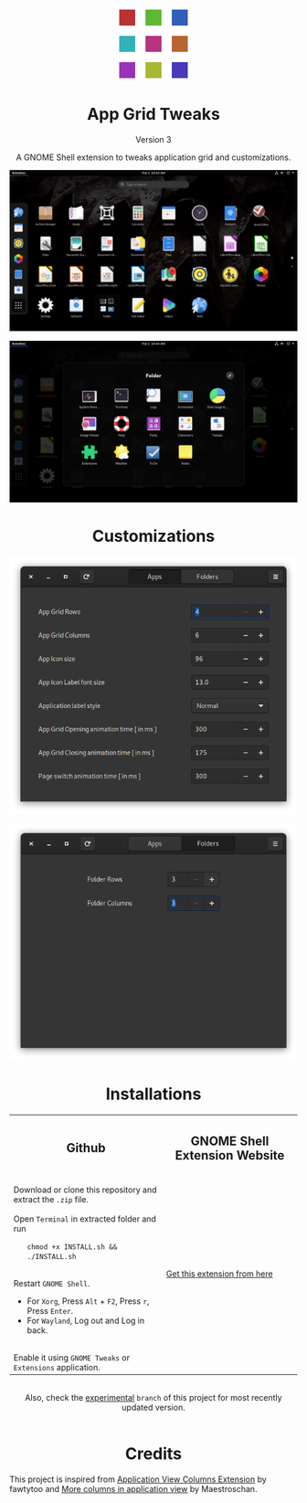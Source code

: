 <p align="center">
  <img src = /app-grid-tweaks@Selenium-H/eicon.png >
</p>

<h1 align="center">
  App Grid Tweaks
</h1>

<p align="center">
  Version 3
</p>

<p align="center">
  A GNOME Shell extension to tweaks application grid and customizations.
</p>

<p align="center">
  <img src = /Screenshots/Image_01.png >
</p>

<p align="center">
  <img src = /Screenshots/Image_02.png >
</p>

<h1 align="center">
  Customizations
</h1>

<p align="center">
  <img src = /Screenshots/Image_03.png >
</p>

<p align="center">
  <img src = /Screenshots/Image_04.png >
</p>

<h1 align="center">
  Installations
</h1>

<div align="center">
  <table>
    <tr>
      <th>
        <h2>Github</h2>
      </th>
      <th>
        <h2>GNOME Shell Extension Website</h2>
      </th>
    </tr>
    <tr>
      <td align="left">
        <br>Download or clone this repository and extract the <code>.zip</code> file.<br>
        <br>Open <code>Terminal</code> in extracted folder and run<br>
        <ul>
          <code>chmod +x INSTALL.sh && ./INSTALL.sh</code>
        </ul>
        <br>Restart <code>GNOME Shell</code>.</br>
        <ul>
          <li>For <code>Xorg</code>, Press <code>Alt</code> + <code>F2</code>, Press <code>r</code>, Press <code>Enter</code>.</li>
          <li>For <code>Wayland</code>, Log out and Log in back.</li>
        </ul>
        <br>Enable it using <code>GNOME Tweaks</code> or <code>Extensions</code> application.<br>
      </td>
      <td>
        <a href="https://extensions.gnome.org/extension/3997/app-grid-tweaks/">Get this extension from here</a> 
      </td>
    </tr>
  </table>
  <br>Also, check the <a href="https://github.com/Selenium-H/App-Grid-Tweaks/tree/experimental">experimental</a> <code>branch</code> of this project for most recently updated version.<br><br>
</div>

<h1 align="center">
  Credits
</h1>

This project is inspired from
[Application View Columns Extension](https://extensions.gnome.org/extension/2159/application-view-columns/) by fawtytoo and
[More columns in application view](https://extensions.gnome.org/extension/1305/more-columns-in-applications-view/) by Maestroschan.


